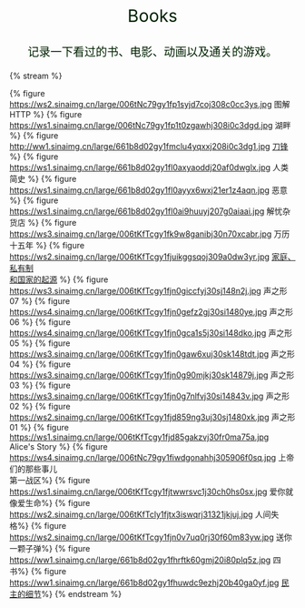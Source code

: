 <p></p>
<center>
<p style="font-size: 30px;color: #020;">Books</p>
<p style="font-size: 20px;color: #020;">记录一下看过的书、电影、动画以及通关的游戏。</p>
</center>

{% stream %}

{% figure https://ws2.sinaimg.cn/large/006tNc79gy1fp1syjd7coj308c0cc3ys.jpg 图解HTTP %}
{% figure https://ws1.sinaimg.cn/large/006tNc79gy1fp1t0zgawhj308i0c3dgd.jpg 湖畔 %}
{% figure http://ww1.sinaimg.cn/large/661b8d02gy1fmclu4yqxxj208i0c3dg1.jpg [刀锋](/books/the_razors_edge.html) %}
{% figure https://ws1.sinaimg.cn/large/661b8d02gy1fl0axyaoddj20af0dwglx.jpg 人类简史 %}
{% figure https://ws1.sinaimg.cn/large/661b8d02gy1fl0ayyx6wxj21er1z4aqn.jpg 恶意 %}
{% figure https://ws1.sinaimg.cn/large/661b8d02gy1fl0ai9huuyj207g0aiaai.jpg 解忧杂货店 %}
{% figure https://ws3.sinaimg.cn/large/006tKfTcgy1fk9w8ganibj30n70xcabr.jpg 万历十五年 %}
{% figure https://ws2.sinaimg.cn/large/006tKfTcgy1fjuikggsqoj309a0dw3yr.jpg [家庭、私有制</br>和国家的起源](/books/the_origin_of_the_family_private_property_and_the_state.html) %}
{% figure https://ws3.sinaimg.cn/large/006tKfTcgy1fjn0giccfyj30sj148n2j.jpg 声之形07 %}
{% figure https://ws4.sinaimg.cn/large/006tKfTcgy1fjn0gefz2gj30si1480ye.jpg 声之形06 %}
{% figure https://ws4.sinaimg.cn/large/006tKfTcgy1fjn0gca1s5j30si148dko.jpg 声之形05 %}
{% figure https://ws3.sinaimg.cn/large/006tKfTcgy1fjn0gaw6xuj30sk148tdt.jpg 声之形04 %}
{% figure https://ws3.sinaimg.cn/large/006tKfTcgy1fjn0g90mjkj30sk14879j.jpg 声之形03 %}
{% figure https://ws3.sinaimg.cn/large/006tKfTcgy1fjn0g7nlfvj30si14843v.jpg 声之形02 %}
{% figure https://ws2.sinaimg.cn/large/006tKfTcgy1fjd859ng3uj30sj1480xk.jpg 声之形01 %}
{% figure https://ws1.sinaimg.cn/large/006tKfTcgy1fjd85gakzvj30fr0ma75a.jpg Alice's Story %}
{% figure https://ws4.sinaimg.cn/large/006tNc79gy1fiwdgonahhj305906f0sq.jpg 上帝们的那些事儿<br>第一战区%}
{% figure https://ws1.sinaimg.cn/large/006tKfTcgy1fjtwwrsvc1j30ch0hs0sx.jpg 爱你就像爱生命%}
{% figure https://ws2.sinaimg.cn/large/006tKfTcly1fjtx3iswqrj31321jkjuj.jpg 人间失格%}
{% figure https://ws2.sinaimg.cn/large/006tKfTcgy1fjn0v7uq0rj30f60m83yw.jpg 送你一颗子弹%}
{% figure https://ww1.sinaimg.cn/large/661b8d02gy1fhrftk60gmj20i80plq5z.jpg 四书%}
{% figure https://ww1.sinaimg.cn/large/661b8d02gy1fhuwdc9ezhj20b40ga0yf.jpg [民主的细节](https://book.douban.com/subject/3813669/)%}
{% endstream %}
